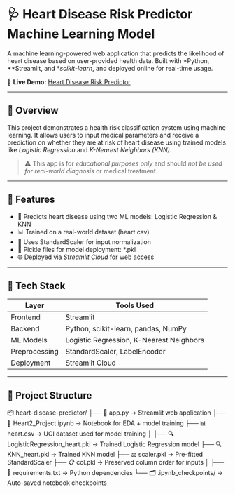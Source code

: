 # 🩺 Heart Disease Risk Predictor Machine Learning Model

A machine learning-powered web application that predicts the likelihood of heart disease based on user-provided health data. Built with *Python, **Streamlit, and **scikit-learn*, and deployed online for real-time usage.

🔗 **Live Demo:** [Heart Disease Risk Predictor](https://heartdiseasepredictormachinelearningmodel-dgz2vt73lytfpjp8r4mj.streamlit.app/)


---

## 📌 Overview

This project demonstrates a health risk classification system using machine learning. It allows users to input medical parameters and receive a prediction on whether they are at risk of heart disease using trained models like *Logistic Regression* and *K-Nearest Neighbors (KNN)*.

> ⚠️ This app is for *educational purposes only* and should *not be used for real-world diagnosis* or medical treatment.

---

## 🚀 Features

- 🧠 Predicts heart disease using two ML models: Logistic Regression & KNN
- 📊 Trained on a real-world dataset (heart.csv)
- 🧪 Uses StandardScaler for input normalization
- 💾 Pickle files for model deployment: *.pkl
- 🌐 Deployed via *Streamlit Cloud* for web access

---

## 🧰 Tech Stack

| Layer        | Tools Used                            |
|--------------|----------------------------------------|
| Frontend     | Streamlit                              |
| Backend      | Python, scikit-learn, pandas, NumPy    |
| ML Models    | Logistic Regression, K-Nearest Neighbors |
| Preprocessing| StandardScaler, LabelEncoder           |
| Deployment   | Streamlit Cloud                        |

---

## 📁 Project Structure

📦 heart-disease-predictor/
├── 📜 app.py → Streamlit web application
├── 📓 Heart2_Project.ipynb → Notebook for EDA + model training
├── 📊 heart.csv → UCI dataset used for model training
│
├── 🔍 LogisticRegression_heart.pkl → Trained Logistic Regression model
├── 🔍 KNN_heart.pkl → Trained KNN model
├── ⚖️ scaler.pkl → Pre-fitted StandardScaler
├── 📋 col.pkl → Preserved column order for inputs
│
├── 📄 requirements.txt → Python dependencies
└── 🗂️ .ipynb_checkpoints/ → Auto-saved notebook checkpoints

